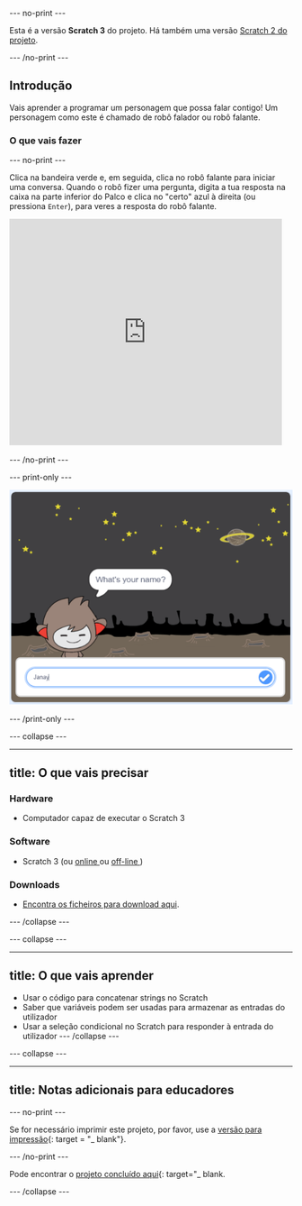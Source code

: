 \--- no-print \---

Esta é a versão **Scratch 3** do projeto. Há também uma versão [Scratch 2 do projeto](https://projects.raspberrypi.org/en/projects/chatbot-scratch2).

\--- /no-print \---

## Introdução

Vais aprender a programar um personagem que possa falar contigo! Um personagem como este é chamado de robô falador ou robô falante.

### O que vais fazer

\--- no-print \---

Clica na bandeira verde e, em seguida, clica no robô falante para iniciar uma conversa. Quando o robô fizer uma pergunta, digita a tua resposta na caixa na parte inferior do Palco e clica no "certo" azul à direita (ou pressiona ` Enter `), para veres a resposta do robô falante.

<div class="scratch-preview">
  <iframe allowtransparency="true" width="485" height="402" src="https://scratch.mit.edu/projects/embed/248864190/?autostart=false" 
  frameborder="0" scrolling="no"></iframe>
</div>

\--- /no-print \---

\--- print-only \---

![projeto concluído](images/chatbot-preview.png)

\--- /print-only \---

\--- collapse \---

* * *

## title: O que vais precisar

### Hardware

- Computador capaz de executar o Scratch 3

### Software

- Scratch 3 (ou [ online ](https://rpf.io/scratchon) ou [ off-line ](https://rpf.io/scratchoff))

### Downloads

- [Encontra os ficheiros para download aqui](http://rpf.io/p/en/chatbot-go).

\--- /collapse \---

\--- collapse \---

* * *

## title: O que vais aprender

- Usar o código para concatenar strings no Scratch
- Saber que variáveis podem ser usadas para armazenar as entradas do utilizador
- Usar a seleção condicional no Scratch para responder à entrada do utilizador \--- /collapse \---

\--- collapse \---

* * *

## title: Notas adicionais para educadores

\--- no-print \---

Se for necessário imprimir este projeto, por favor, use a [versão para impressão](https://projects.raspberrypi.org/en/projects/chatbot/print){: target = "_ blank"}.

\--- /no-print \---

Pode encontrar o [projeto concluído aqui](http://rpf.io/p/en/chatbot-get){: target="_ blank.

\--- /collapse \---